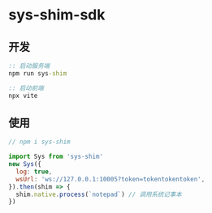 # sys-shim-sdk

## 开发

```bat
:: 启动服务端
npm run sys-shim

:: 启动前端
npx vite

```

## 使用

``` js
// npm i sys-shim

import Sys from 'sys-shim'
new Sys({
  log: true,
  wsUrl: 'ws://127.0.0.1:10005?token=tokentokentoken',
}).then(shim => {
  shim.native.process(`notepad`) // 调用系统记事本
})
```
